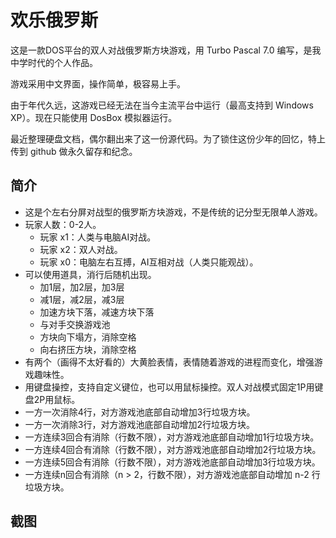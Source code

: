# 欢乐俄罗斯

这是一款DOS平台的双人对战俄罗斯方块游戏，用 Turbo Pascal 7.0 编写，是我中学时代的个人作品。

游戏采用中文界面，操作简单，极容易上手。

由于年代久远，这游戏已经无法在当今主流平台中运行（最高支持到  Windows XP）。现在只能使用 DosBox 模拟器运行。

最近整理硬盘文档，偶尔翻出来了这一份源代码。为了锁住这份少年的回忆，特上传到 github 做永久留存和纪念。

## 简介 

* 这是个左右分屏对战型的俄罗斯方块游戏，不是传统的记分型无限单人游戏。
* 玩家人数：0-2人。
  * 玩家 x1：人类与电脑AI对战。
  * 玩家 x2：双人对战。
  * 玩家 x0：电脑左右互搏，AI互相对战（人类只能观战）。
* 可以使用道具，消行后随机出现。
  * 加1层，加2层，加3层
  * 减1层，减2层，减3层
  * 加速方块下落，减速方块下落
  * 与对手交换游戏池
  * 方块向下塌方，消除空格
  * 向右挤压方块，消除空格
* 有两个（画得不太好看的）大黄脸表情，表情随着游戏的进程而变化，增强游戏趣味性。
* 用键盘操控，支持自定义键位，也可以用鼠标操控。双人对战模式固定1P用键盘2P用鼠标。
* 一方一次消除4行，对方游戏池底部自动增加3行垃圾方块。
* 一方一次消除3行，对方游戏池底部自动增加2行垃圾方块。
* 一方连续3回合有消除（行数不限），对方游戏池底部自动增加1行垃圾方块。
* 一方连续4回合有消除（行数不限），对方游戏池底部自动增加2行垃圾方块。
* 一方连续5回合有消除（行数不限），对方游戏池底部自动增加3行垃圾方块。
* 一方连续n回合有消除（n > 2，行数不限），对方游戏池底部自动增加 n-2  行垃圾方块。

## 截图
